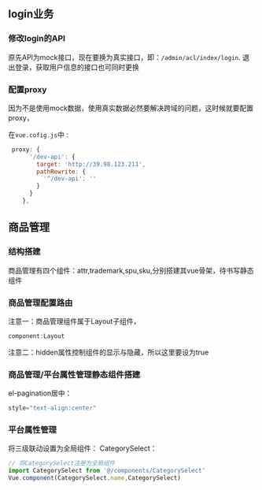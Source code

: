 ## login业务
### 修改login的API
原先API为mock接口，现在要换为真实接口，即：`/admin/acl/index/login`.
退出登录，获取用户信息的接口也可同时更换
### 配置proxy
因为不是使用mock数据，使用真实数据必然要解决跨域的问题，这时候就要配置proxy，

在`vue.cofig.js`中 :
```js
 proxy: {
      '/dev-api': {
        target: 'http://39.98.123.211',
        pathRewrite: {
          '^/dev-api': ''
        }
      }
    },
```
## 商品管理
### 结构搭建
商品管理有四个组件：attr,trademark,spu,sku,分别搭建其vue骨架，待书写静态组件
### 商品管理配置路由
注意一：商品管理组件属于Layout子组件，
```js
component:Layout
```

注意二：hidden属性控制组件的显示与隐藏，所以这里要设为true 


### 商品管理/平台属性管理静态组件搭建
el-pagination居中：
```js
style="text-align:center"
```


### 平台属性管理
将三级联动设置为全局组件：
CategorySelect：
```js
// 将CategorySelect注册为全局组件
import CategorySelect from '@/components/CategorySelect'
Vue.component(CategorySelect.name,CategorySelect)
```
